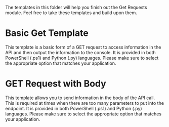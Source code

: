 The templates in this folder will help you finish out the Get Requests module. Feel free to take these templates and build upon them. 
# Basic Get Template
This template is a basic form of a GET request to access information in the API and then output the information to the console. It is provided in both PowerShell (.ps1) and Python (.py) languages. Please make sure to select the appropriate option that matches your application.
# GET Request with Body
This template allows you to send information in the body of the API call. This is required at times when there are too many parameters to put into the endpoint. It is provided in both PowerShell (.ps1) and Python (.py) languages. Please make sure to select the appropriate option that matches your application.
